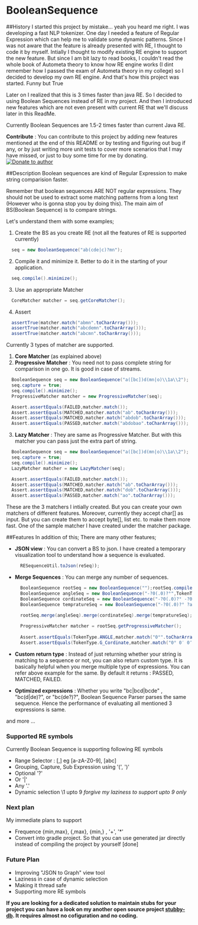 # BooleanSequence

##History
I started this project by mistake... yeah you heard me right. I was developing a fast NLP tokenizer. One day I needed a feature of Regular Expression which can help me to validate some dynamic patterns. Since I was not aware that the feature is already presented with RE, I thought to code it by myself. Intially I thought to modify existing RE engine to support the new feature. But since I am bit lazy to read books, I couldn't read the whole book of Autometa theory to know how RE engine works (I dint remember how I passed the exam of Autometa theory in my college) so I decided to develop my own RE engine. And that's how this project was started. Funny but True

Later on I realized that this is 3 times faster than java RE. So I decided to using Boolean Sequences instead of RE in my project. And then I introduced new features which are not even present with current RE that we'll discuss later in this ReadMe.

Currently Boolean Sequences are 1.5-2 times faster than current Java RE.

**Contribute** : You can contribute to this project by adding new features mentioned at the end of this README or by testing and figuring out bug if any, or by just writing more unit tests to cover more scenarios that I may have missed, or just to buy some time for me by donating. [![Donate to author](https://www.paypalobjects.com/en_US/i/btn/btn_donate_SM.gif)](https://www.paypal.com/cgi-bin/webscr?cmd=_s-xclick&hosted_button_id=KQJAX48SPUKNC)

##Description
Boolean sequences are kind of Regular Expression to make string comparision faster.

Remember that boolean sequences ARE NOT regular expressions. They should not be used to extract some matching patterns from a long text (However who is gonna stop you by doing this). The main aim of BS(Boolean Sequence) is to compare strings.

Let's understand them with some examples;

1. Create the BS as you create RE (not all the features of RE is supported currently)

  ```java
	seq = new BooleanSequence("ab(cde|c)?mn");
  ```
2. Compile it and minimize it. Better to do it in the starting of your application.

  ```java
	seq.compile().minimize();
  ```
  
3. Use an appropriate Matcher

  ```java
	CoreMatcher matcher = seq.getCoreMatcher();
  ```
4. Assert

  ```java
    assertTrue(matcher.match("abmn".toCharArray()));
    assertTrue(matcher.match("abcdemn".toCharArray()));
    assertTrue(matcher.match("abcmn".toCharArray()));
  ```

Currently 3 types of matcher are supported.

1. **Core Matcher** (as explained above)
2. **Progressive Matcher** : You need not to pass complete string for comparison in one go. It is good in case of streams.
  
  ```java
	BooleanSequence seq = new BooleanSequence("a([bc])d(mn|o)\\1a\\2");
	seq.capture = true;
	seq.compile().minimize();
	ProgressiveMatcher matcher = new ProgressiveMatcher(seq);

	Assert.assertEquals(FAILED,matcher.match());
	Assert.assertEquals(MATCHED,matcher.match("ab".toCharArray()));
	Assert.assertEquals(MATCHED,matcher.match("abdob".toCharArray()));
	Assert.assertEquals(PASSED,matcher.match("abdobao".toCharArray()));
  ```
  
3. **Lazy Matcher** : They are same as Progressive Matcher. But with this matcher you can pass just the extra part of string.
  
  ```java
	BooleanSequence seq = new BooleanSequence("a([bc])d(mn|o)\\1a\\2");
	seq.capture = true;
	seq.compile().minimize();
	LazyMatcher matcher = new LazyMatcher(seq);

	Assert.assertEquals(FAILED,matcher.match());
	Assert.assertEquals(MATCHED,matcher.match("ab".toCharArray()));
	Assert.assertEquals(MATCHED,matcher.match("dob".toCharArray()));
	Assert.assertEquals(PASSED,matcher.match("ao".toCharArray()));
  ```
  
These are the 3 matchers I intially created. But you can create your own matchers of different features. Moreover, currently they accept char[] as input. But you can create them to accept byte[], list etc. to make them more fast. One of the sample matcher I have created under the matcher package.

##Features
In addition of this; There are many other features;

* **JSON view** : You can convert a BS to json. I have created a temporary visualization tool to understand how a sequence is evaluated.
  
  ```java
	RESequenceUtil.toJson(reSeq));
  ```
* **Merge Sequences** : You can merge any number of sequences.
  
  ```java
	BooleanSequence rootSeq = new BooleanSequence("");rootSeq.compile().minimize();
	BooleanSequence angleSeq = new BooleanSequence("-?0(.0)?°",TokenType.ANGLE); angleSeq.compile().minimize();
	BooleanSequence cordinateSeq = new BooleanSequence("-?0(.0)?° -?0(.0)?['′] -?0(.0)?[\"″] a",TokenType.G_Cordinate);cordinateSeq.compile().minimize();
	BooleanSequence tempratureSeq = new BooleanSequence("-?0(.0)?° ?a",TokenType.TEMPRATURE);tempratureSeq.compile().minimize();

	rootSeq.merge(angleSeq).merge(cordinateSeq).merge(tempratureSeq);
	 
	ProgressiveMatcher matcher = rootSeq.getProgressiveMatcher();
	 
	Assert.assertEquals(TokenType.ANGLE,matcher.match("0°".toCharArray()));
	Assert.assertEquals(TokenType.G_Cordinate,matcher.match("0° 0′ 0″ a".toCharArray()));
  ```
  
* **Custom return type** : Instead of just returning whether your string is matching to a sequence or not, you can also return custom type. It is basically helpful when you merge multiple type of expressions. You can refer above example for the same. By default it returns : PASSED, MATCHED, FAILED.
	
* **Optimized expressions** : Whether you write "bc|bcd|bcde" , "bc(d|de)?", or "bc(de?)?", Boolean Sequence Parser parses the same sequence. Hence the performance of evaluating all mentioned 3 expressions is same.

and more ...

### Supported RE symbols
Currently Boolean Sequence is supporting following RE symbols

* Range Selector : [,] eg [a-zA-Z0-9], [abc]
* Grouping, Capture, Sub Expression using '(', ')'
* Optional '?'
* Or '|'
* Any '.'
* Dynamic selection \\1 upto 9 *forgive my laziness to support upto 9 only*


### Next plan
My immediate plans to support 
* Frequence {min,max}, {,max}, {min,} , '+', '*'
* Convert into gradle project. So that you can use generated jar directly instead of compiling the project by yourself [done]


### Future Plan
* Improving "JSON to Graph" view tool
* Laziness in case of dynamic selection
* Making it thread safe
* Supporting more RE symbols


**If you are looking for a dedicated solution to maintain stubs for your project you can have a look on my another open source project [stubby-db](https://github.com/NaturalIntelligence/StubbyDB). It requires almost no cofiguration and no coding.**
